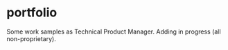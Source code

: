# portfolio
Some work samples as Technical Product Manager. Adding
in progress (all non-proprietary).
